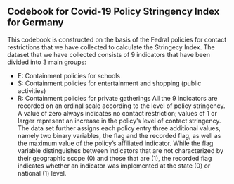 ## Codebook for Covid-19 Policy Stringency Index for Germany

This codebook is constructed on the basis of the Fedral policies for contact restrictions that we have collected to calculate the Stringecy Index. The dataset that we have collected consists of 9 indicators that have been divided into 3 main groups:
- E: Containment policies for schools
- S: Containment policies for entertainment and shopping (public activities)
- R: Containment policies for private gatherings
All the 9 indicators are recorded on an ordinal scale according to the level of policy stringency. A value of zero always indicates no contact restriction; values of 1 or larger represent an increase in the policy’s level of contact stringency. The data set further assigns each policy entry three additional values, namely two binary variables, the flag and the recorded flag, as well as the maximum value of the policy’s affiliated indicator. While the flag variable distinguishes between indicators that are not characterized by their geographic scope (0) and those that are (1), the recorded flag indicates whether an indicator was implemented at the state (0) or national (1) level.
